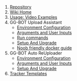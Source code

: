 1. [Repository](https://gitlab.com/NoobMaster669/gg-bot-upload-assistant)
2. [Wiki Home](https://gitlab.com/NoobMaster669/gg-bot-upload-assistant/-/wikis/home)
3. [Usage: Video Examples](https://gitlab.com/NoobMaster669/gg-bot-upload-assistant/-/wikis/Usage:-Video-Examples)
4. GG-BOT Upload Assistant
    - [Environment Configuration](https://gitlab.com/NoobMaster669/gg-bot-upload-assistant/-/wikis/home)
    - [Arguments and User Inputs](https://gitlab.com/NoobMaster669/gg-bot-upload-assistant/-/wikis/Arguments-and-User-Inputs)
    - [Run commands](https://gitlab.com/NoobMaster669/gg-bot-upload-assistant/-/wikis/Docker-Run-Command-Examples)
    - [Setup And Upgrade](https://gitlab.com/NoobMaster669/gg-bot-upload-assistant/-/wikis/home)
    - [Noob friendly docker guide](https://gitlab.com/NoobMaster669/gg-bot-upload-assistant/-/wikis/Noob-Friendly-Setup-Guide)
5. GG-BOT Auto ReUploader
    - [Environment Configuration](https://gitlab.com/NoobMaster669/gg-bot-upload-assistant/-/wikis/home)
    - [Arguments and User Inputs](https://gitlab.com/NoobMaster669/gg-bot-upload-assistant/-/wikis/Arguments-and-User-Inputs)
    - [Setup And Upgrade](https://gitlab.com/NoobMaster669/gg-bot-upload-assistant/-/wikis/home)
6. [Tracker Templates](https://gitlab.com/NoobMaster669/gg-bot-upload-assistant/-/wikis/Tracker-Templates)